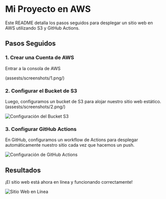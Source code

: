 # Mi Proyecto en AWS

Este README detalla los pasos seguidos para desplegar un sitio web en AWS utilizando S3 y GitHub Actions.

## Pasos Seguidos

### 1. Crear una Cuenta de AWS

Entrar a la consola de AWS

(assests/screenshots/1.png/)

### 2. Configurar el Bucket de S3

Luego, configuramos un bucket de S3 para alojar nuestro sitio web estático.
(assests/screenshots/2.png/)

![Configuración del Bucket S3](images/s3-bucket-setup.png)

### 3. Configurar GitHub Actions

En GitHub, configuramos un workflow de Actions para desplegar automáticamente nuestro sitio cada vez que hacemos un push.

![Configuración de GitHub Actions](images/github-actions-setup.png)

## Resultados

¡El sitio web está ahora en línea y funcionando correctamente!

![Sitio Web en Línea](images/website-online.png)



